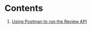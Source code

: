 # Contents
1. [Using Postman to run the Review API](https://github.com/MicrosoftContentModerator/Docs/blob/master/UsingPostman.md)
